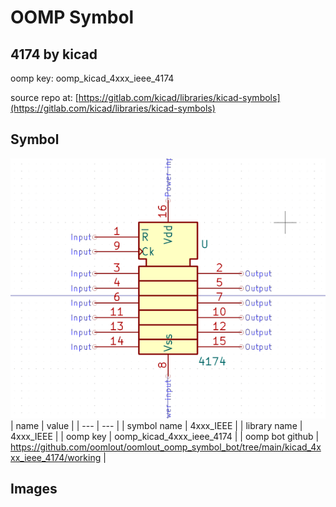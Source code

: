 # OOMP Symbol  
## 4174  by kicad  
  
oomp key: oomp_kicad_4xxx_ieee_4174  
  
source repo at: [https://gitlab.com/kicad/libraries/kicad-symbols](https://gitlab.com/kicad/libraries/kicad-symbols)  
## Symbol  
  
[![working.png](working_600.png)](working.png)  
| name | value | 
| --- | --- | 
| symbol name | 4xxx_IEEE | 
| library name | 4xxx_IEEE | 
| oomp key | oomp_kicad_4xxx_ieee_4174 | 
| oomp bot github | https://github.com/oomlout/oomlout_oomp_symbol_bot/tree/main/kicad_4xxx_ieee_4174/working | 
## Images  
